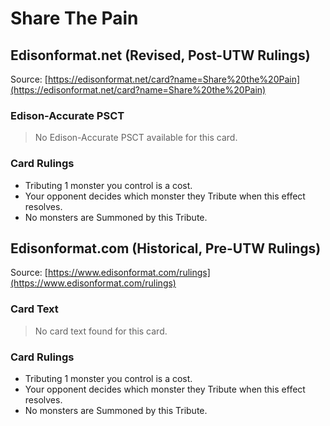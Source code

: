 # Share The Pain

## Edisonformat.net (Revised, Post-UTW Rulings)

Source: [https://edisonformat.net/card?name=Share%20the%20Pain](https://edisonformat.net/card?name=Share%20the%20Pain)

### Edison-Accurate PSCT

> No Edison-Accurate PSCT available for this card.

### Card Rulings

*   Tributing 1 monster you control is a cost.
*   Your opponent decides which monster they Tribute when this effect resolves.
*   No monsters are Summoned by this Tribute.


## Edisonformat.com (Historical, Pre-UTW Rulings)

Source: [https://www.edisonformat.com/rulings](https://www.edisonformat.com/rulings)

### Card Text

> No card text found for this card.

### Card Rulings

*   Tributing 1 monster you control is a cost.
*   Your opponent decides which monster they Tribute when this effect resolves.
*   No monsters are Summoned by this Tribute.



